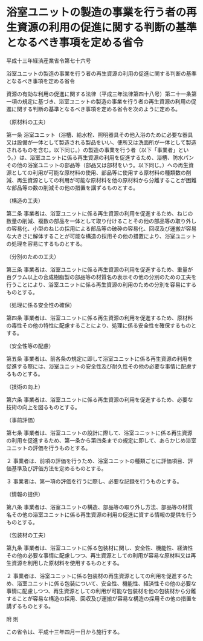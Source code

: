 # 浴室ユニットの製造の事業を行う者の再生資源の利用の促進に関する判断の基準となるべき事項を定める省令

平成十三年経済産業省令第七十六号

浴室ユニットの製造の事業を行う者の再生資源の利用の促進に関する判断の基準となるべき事項を定める省令

資源の有効な利用の促進に関する法律（平成三年法律第四十八号）第二十一条第一項の規定に基づき、浴室ユニットの製造の事業を行う者の再生資源の利用の促進に関する判断の基準となるべき事項を定める省令を次のように定める。

（原材料の工夫）

第一条 浴室ユニット（浴槽、給水栓、照明器具その他入浴のために必要な器具又は設備が一体として製造される製品をいい、便所又は洗面所が一体として製造されるものを含む。以下同じ。）の製造の事業を行う者（以下「事業者」という。）は、浴室ユニットに係る再生資源の利用を促進するため、浴槽、防水パンその他の浴室ユニットの部品等（部品又は部材をいう。以下同じ。）への再生資源としての利用が可能な原材料の使用、部品等に使用する原材料の種類数の削減、再生資源としての利用が可能な原材料を他の原材料から分離することが困難な部品等の数の削減その他の措置を講ずるものとする。

（構造の工夫）

第二条 事業者は、浴室ユニットに係る再生資源の利用を促進するため、ねじの数量の削減、複数の部品を一体として取り付けることその他の部品等の取り外しの容易化、小型のねじの採用による部品等の破砕の容易化、回収及び運搬が容易な大きさに解体することが可能な構造の採用その他の措置により、浴室ユニットの処理を容易にするものとする。

（分別のための工夫）

第三条 事業者は、浴室ユニットに係る再生資源の利用を促進するため、重量が百グラム以上の合成樹脂製の部品等の材質名の表示その他の分別のための工夫を行うことにより、浴室ユニットに係る再生資源の利用のための分別を容易にするものとする。

（処理に係る安全性の確保）

第四条 事業者は、浴室ユニットに係る再生資源の利用を促進するため、原材料の毒性その他の特性に配慮することにより、処理に係る安全性を確保するものとする。

（安全性等の配慮）

第五条 事業者は、前各条の規定に即して浴室ユニットに係る再生資源の利用を促進する際には、浴室ユニットの安全性及び耐久性その他の必要な事情に配慮するものとする。

（技術の向上）

第六条 事業者は、浴室ユニットに係る再生資源の利用を促進するため、必要な技術の向上を図るものとする。

（事前評価）

第七条 事業者は、浴室ユニットの設計に際して、浴室ユニットに係る再生資源の利用を促進するため、第一条から第四条までの規定に即して、あらかじめ浴室ユニットの評価を行うものとする。

２ 事業者は、前項の評価を行うため、浴室ユニットの種類ごとに評価項目、評価基準及び評価方法を定めるものとする。

３ 事業者は、第一項の評価を行うに際し、必要な記録を行うものとする。

（情報の提供）

第八条 事業者は、浴室ユニットの構造、部品等の取り外し方法、部品等の材質名その他の浴室ユニットに係る再生資源の利用の促進に資する情報の提供を行うものとする。

（包装材の工夫）

第九条 事業者は、浴室ユニットに係る包装材に関し、安全性、機能性、経済性その他の必要な事情に配慮しつつ、再生資源としての利用が容易な原材料又は再生資源を利用した原材料を使用するものとする。

２ 事業者は、浴室ユニットに係る包装材の再生資源としての利用を促進するため、浴室ユニットに係る包装について、安全性、機能性、経済性その他の必要な事情に配慮しつつ、再生資源としての利用が可能な包装材を他の包装材から分離することが容易な構造の採用、回収及び運搬が容易な構造の採用その他の措置を講ずるものとする。

附 則

この省令は、平成十三年四月一日から施行する。
